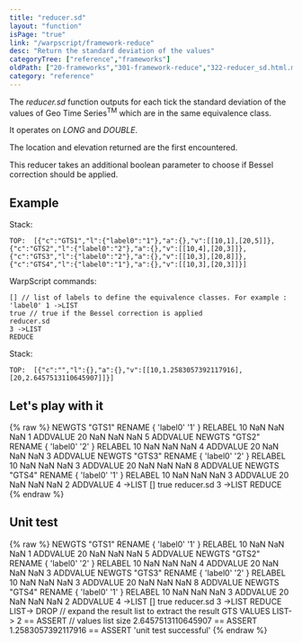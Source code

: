 ```yaml
---
title: "reducer.sd"
layout: "function"
isPage: "true"
link: "/warpscript/framework-reduce"
desc: "Return the standard deviation of the values"
categoryTree: ["reference","frameworks"]
oldPath: ["20-frameworks","301-framework-reduce","322-reducer_sd.html.md"]
category: "reference"
---
```

 

The *reducer.sd* function outputs for each tick the standard deviation of the values of Geo Time Series<sup>TM</sup> which are in the same equivalence class.

It operates on *LONG* and *DOUBLE*.

The location and elevation returned are the first encountered.

This reducer takes an additional boolean parameter to choose if Bessel correction should be applied.

## Example ##

Stack:

    TOP:  [{"c":"GTS1","l":{"label0":"1"},"a":{},"v":[[10,1],[20,5]]},{"c":"GTS2","l":{"label0":"2"},"a":{},"v":[[10,4],[20,3]]}, {"c":"GTS3","l":{"label0":"2"},"a":{},"v":[[10,3],[20,8]]},{"c":"GTS4","l":{"label0":"1"},"a":{},"v":[[10,3],[20,3]]}]

WarpScript commands:

    [] // list of labels to define the equivalence classes. For example : 'label0' 1 ->LIST
    true // true if the Bessel correction is applied
    reducer.sd
    3 ->LIST
    REDUCE

Stack: 

    TOP:  [{"c":"","l":{},"a":{},"v":[[10,1.2583057392117916],[20,2.6457513110645907]]}]

## Let's play with it ##

{% raw %}
<warp10-warpscript-widget>NEWGTS "GTS1" RENAME 
{ 'label0' '1' } RELABEL
10 NaN NaN NaN 1 ADDVALUE
20 NaN NaN NaN 5 ADDVALUE
NEWGTS "GTS2" RENAME 
{ 'label0' '2' } RELABEL
10 NaN NaN NaN 4 ADDVALUE
20 NaN NaN NaN 3 ADDVALUE
NEWGTS "GTS3" RENAME 
{ 'label0' '2' } RELABEL
10 NaN NaN NaN 3 ADDVALUE
20 NaN NaN NaN 8 ADDVALUE
NEWGTS "GTS4" RENAME 
{ 'label0' '1' } RELABEL
10 NaN NaN NaN 3 ADDVALUE
20 NaN NaN NaN 2 ADDVALUE
4 ->LIST
[]
true
reducer.sd
3 ->LIST
REDUCE
</warp10-warpscript-widget>
{% endraw %}    


## Unit test ##

{% raw %}
<warp10-warpscript-widget>NEWGTS "GTS1" RENAME 
{ 'label0' '1' } RELABEL
10 NaN NaN NaN 1 ADDVALUE
20 NaN NaN NaN 5 ADDVALUE
NEWGTS "GTS2" RENAME 
{ 'label0' '2' } RELABEL
10 NaN NaN NaN 4 ADDVALUE
20 NaN NaN NaN 3 ADDVALUE
NEWGTS "GTS3" RENAME 
{ 'label0' '2' } RELABEL
10 NaN NaN NaN 3 ADDVALUE
20 NaN NaN NaN 8 ADDVALUE
NEWGTS "GTS4" RENAME 
{ 'label0' '1' } RELABEL
10 NaN NaN NaN 3 ADDVALUE
20 NaN NaN NaN 2 ADDVALUE
4 ->LIST
[]
true
reducer.sd
3 ->LIST
REDUCE
LIST-> DROP   // expand the result list to extract the result GTS
VALUES LIST-> 
2 == ASSERT   // values list size
2.6457513110645907 == ASSERT
1.2583057392117916 == ASSERT
'unit test successful'
</warp10-warpscript-widget>
{% endraw %}        


